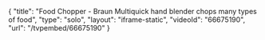 {
    "title": "Food Chopper - Braun Multiquick hand blender chops many types of food",
    "type": "solo",
    "layout": "iframe-static",
    "videoId": "66675190",
    "url": "\/tvpembed\/66675190"
}